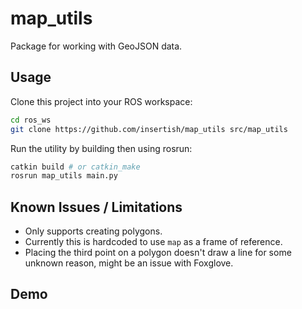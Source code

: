 # map_utils

Package for working with GeoJSON data.

## Usage

Clone this project into your ROS workspace:

```bash
cd ros_ws
git clone https://github.com/insertish/map_utils src/map_utils
```

Run the utility by building then using rosrun:

```bash
catkin build # or catkin_make
rosrun map_utils main.py
```

## Known Issues / Limitations

- Only supports creating polygons.
- Currently this is hardcoded to use `map` as a frame of reference.
- Placing the third point on a polygon doesn't draw a line for some unknown reason, might be an issue with Foxglove.

## Demo


